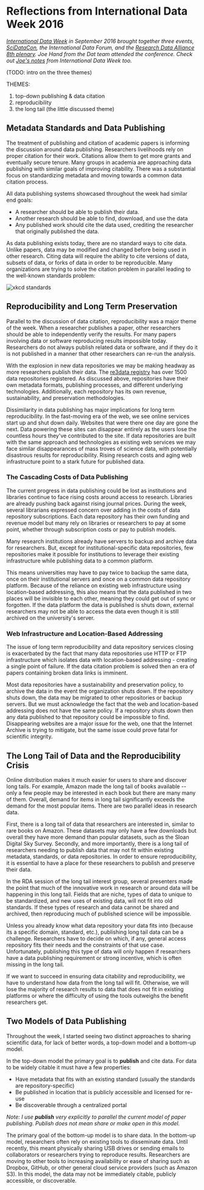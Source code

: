 # Reflections from International Data Week 2016

*[International Data Week](internationaldataweek.org) in September 2016 brought together three events, [SciDataCon](http://www.scidatacon.org/), the International Data Forum, and the [Research Data Alliance 8th plenary](https://rd-alliance.org/plenaries/rda-eighth-plenary-meeting-denver-co). Joe Hand from the Dat team attended the conference. Check out [Joe's  notes](http://LINKME) from International Data Week too.*

(TODO: intro on the three themes)

THEMES:
1. top-down publishing & data citation
2. reproducibility
3. the long tail (the little discussed theme)

## Metadata Standards and Data Publishing

The treatment of publishing and citation of academic papers is informing the discussion around data publishing. Researchers livelihoods rely on proper citation for their work. Citations allow them to get more grants and eventually secure tenure. Many groups in academia are approaching data publishing with similar goals of improving citability. There was a substantial focus on standardizing metadata and moving towards a common data citation process.

All data publishing systems showcased throughout the week had similar end goals:

* A researcher should be able to publish their data.
* Another research should be able to find, download, and use the data
* Any published work should cite the data used, crediting the researcher that originally published the data.

As data publishing exists today, there are no standard ways to cite data. Unlike papers, data may be modified and changed before being used in other research. Citing data will require the ability to cite versions of data, subsets of data, or forks of data in order to be reproducible. Many organizations are trying to solve the citation problem in parallel leading to the well-known standards problem:

![xkcd standards](http://imgs.xkcd.com/comics/standards.png)

## Reproducibility and Long Term Preservation 

Parallel to the discussion of data citation, reproducibility was a major theme of the week. When a researcher publishes a paper, other researchers should be able to independently verify the results. For many papers involving data or software reproducing results impossible today. Researchers do not always publish related data or software, and if they do it is not published in a manner that other researchers can re-run the analysis.

With the explosion in new data repositories we may be making headway as more researchers publish their data. The [re3data registry](http://re3data.org) has over 1500 data repositories registered. As discussed above, repositories have their own metadata formats, publishing processes, and different underlying technologies. Additionally, each repository has its own revenue, sustainability, and preservation methodologies.

Dissimilarity in data publishing has major implications for long term reproducibility. In the fast-moving era of the web, we see online services start up and shut down daily. Websites that were there one day are gone the next. Data powering these sites can disappear entirely as the users lose the countless hours they've contributed to the site. If data repositories are built with the same approach and technologies as existing web services we may face similar disappearances of mass troves of science data, with potentially disastrous results for reproducibility. Rising research costs and aging web infrastructure point to a stark future for published data.

### The Cascading Costs of Data Publishing

The current progress in data publishing could be lost as institutions and libraries continue to face rising costs around access to research. Libraries are already pushing back against rising journal prices. During the week, several librarians expressed concern over adding in the costs of data repository subscriptions. Each data repository has their own funding and revenue model but many rely on libraries or researchers to pay at some point, whether through subscription costs or pay to publish models.

Many research institutions already have servers to backup and archive data for researchers. But, except for institutional-specific data repositories, few repositories make it possible for institutions to leverage their existing infrastructure while publishing data to a common platform.

This means universities may have to pay twice to backup the same data, once on their institutional servers and once on a common data repository platform. Because of the reliance on existing web infrastructure using location-based addressing, this also means that the data published in two places will be invisible to each other, meaning they could get out of sync or forgotten. If the data platform the data is published is shuts down, external researchers may not be able to access the data even though it is still archived on the university's server.

### Web Infrastructure and Location-Based Addressing

The issue of long term reproducibility and data repository services closing is exacerbated by the fact that many data repositories use HTTP or FTP infrastructure which isolates data with location-based addressing - creating a single point of failure. If the data citation problem is solved then an era of papers containing broken data links is imminent.

Most data repositories have a sustainability and preservation policy, to archive the data in the event the organization shuts down. If the repository shuts down, the data may be migrated to other repositories or backup servers. But we must acknowledge the fact that the web and location-based addressing does not have the same policy. If a repository shuts down then any data published to that repository could be impossible to find. Disappearing websites are a major issue for the web, one that the Internet Archive is trying to mitigate, but the same issue could prove fatal for scientific integrity.

## The Long Tail of Data and the Reproducibility Crisis

Online distribution makes it much easier for users to share and discover long tails. For example, Amazon made the long tail of books available -- only a few people may be interested in each book but there are many many of them. Overall, demand for items in long tail significantly exceeds the demand for the most popular items. There are two parallel ideas in research data.

First, there is a long tail of data that researchers are interested in, similar to rare books on Amazon. These datasets may only have a few downloads but overall they have more demand than popular datasets, such as the Sloan Digital Sky Survey. Secondly, and more importantly, there is a long tail of researchers needing to publish data that may not fit within existing metadata, standards, or data repositories. In order to ensure reproducibility, it is essential to have a place for these researchers to publish and preserve their data.

In the RDA session of the long tail interest group, several presenters made the point that much of the innovative work in research or around data will be happening in this long tail. Fields that are niche, types of data to unique to be standardized, and new uses of existing data, will not fit into old standards. If these types of research and data cannot be shared and archived, then reproducing much of published science will be impossible.

Unless you already know what data repository your data fits into (because its a specific domain, standard, etc.), publishing long tail data can be a challenge. Researchers have to decide on which, if any, general access repository fits their needs and the constraints of that use case. Unfortunately, publishing this type of data will only happen if researchers have a data publishing requirement or strong incentive, which is often missing in the long tail.

If we want to succeed in ensuring data citability and reproducibility, we have to understand how data from the long tail will fit. Otherwise, we will lose the majority of research results to data that does not fit in existing platforms or where the difficulty of using the tools outweighs the benefit researchers get.

## Two Models of Data Publishing

Throughout the week, I started seeing two distinct approaches to sharing scientific data, for lack of better words, a top-down model and a bottom-up model.

In the top-down model the primary goal is to **publish** and cite data. For data to be widely citable it must have a few properties:

* Have metadata that fits with an existing standard (usually the standards are repository-specific)
* Be published in location that is publicly accessible and licensed for re-use
* Be discoverable through a centralized portal

*Note: I use **publish** very explicitly to parallel the current model of paper publishing. Publish does not mean share or make open in this model.*

The primary goal of the bottom-up model is to share data. In the bottom-up model, researchers often rely on existing tools to disseminate data. Until recently, this meant physically sharing USB drives or sending emails to collaborators or researchers trying to reproduce results. Researchers are moving to other tools to increasing availability or ease of sharing such as Dropbox, GitHub, or other general cloud service providers (such as Amazon S3). In this model, the data may not be immediately citable, publicly accessible, or discoverable.
